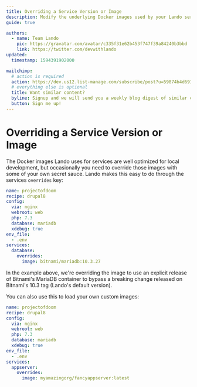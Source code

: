```yaml
---
title: Overriding a Service Version or Image
description: Modify the underlying Docker images used by your Lando services so that you can custom tailor the container environment for your apps!
guide: true

authors:
  - name: Team Lando
    pic: https://gravatar.com/avatar/c335f31e62b453f747f39a84240b3bbd
    link: https://twitter.com/devwithlando
updated:
  timestamp: 1594391902000

mailchimp:
  # action is required
  action: https://dev.us12.list-manage.com/subscribe/post?u=59874b4d6910fa65e724a4648&amp;id=613837077f
  # everything else is optional
  title: Want similar content?
  byline: Signup and we will send you a weekly blog digest of similar content to keep you satiated.
  button: Sign me up!
---
```


# Overriding a Service Version or Image

The Docker images Lando uses for services are well optimized for local development, but occasionally you need to
override those images with some of your own secret sauce. Lando makes this easy to do through the services `overrides`
key:

```yaml
name: projectofdoom
recipe: drupal8
config:
  via: nginx
  webroot: web
  php: 7.3
  database: mariadb
  xdebug: true
env_file:
  - .env
services:
  database:
    overrides:
      image: bitnami/mariadb:10.3.27
```

In the example above, we're overriding the image to use an explicit release of Bitnami's MariaDB container to bypass a
breaking change released on Bitnami's 10.3 tag (Lando's default version).

You can also use this to load your own custom images:

```yaml
name: projectofdoom
recipe: drupal8
config:
  via: nginx
  webroot: web
  php: 7.3
  database: mariadb
  xdebug: true
env_file:
  - .env
services:
  appserver:
    overrides:
      image: myamazingorg/fancyappserver:latest
```
